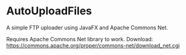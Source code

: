# AutoUploadFiles
A simple FTP uploader using JavaFX and Apache Commons Net.

Requires Apache Commons Net library to work.
Download: https://commons.apache.org/proper/commons-net/download_net.cgi
